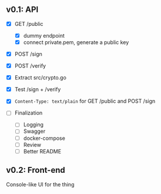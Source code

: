 ## v0.1: API

- [x] GET /public
  - [x] dummy endpoint
  - [x] connect private.pem, generate a public key
- [x] POST /sign
- [x] POST /verify
- [x] Extract src/crypto.go
- [x] Test /sign + /verify
- [x] `Content-Type: text/plain` for GET /public and POST /sign

- [ ] Finalization
  - [ ] Logging
  - [ ] Swagger
  - [ ] docker-compose
  - [ ] Review
  - [ ] Better README

## v0.2: Front-end

Console-like UI for the thing
